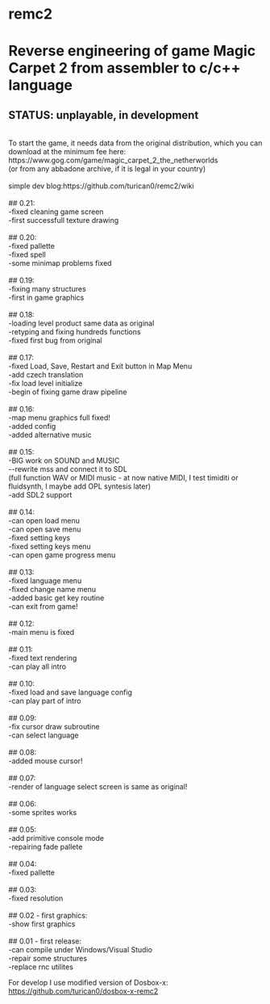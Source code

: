 # remc2
# Reverse engineering of game Magic Carpet 2 from assembler to c/c++ language<br />
## STATUS: unplayable, in development<br />
<br />
To start the game, it needs data from the original distribution, which you can download at the minimum fee here:<br />
https://www.gog.com/game/magic_carpet_2_the_netherworlds<br />
(or from any abbadone archive, if it is legal in your country)<br />
<br />
simple dev blog:https://github.com/turican0/remc2/wiki<br />
<br />
## 0.21:<br />
-fixed cleaning game screen<br />
-first successfull texture drawing<br />
<br />
## 0.20:<br />
-fixed pallette<br />
-fixed spell<br />
-some minimap problems fixed<br />
<br />
## 0.19:<br />
-fixing many structures<br />
-first in game graphics<br />
<br />
## 0.18:<br />
-loading level product same data as original<br />
-retyping and fixing hundreds functions<br />
-fixed first bug from original<br />
<br />
## 0.17:<br />
-fixed Load, Save, Restart and Exit button in Map Menu<br />
-add czech translation<br />
-fix load level initialize<br />
-begin of fixing game draw pipeline<br />
<br />
## 0.16:<br />
-map menu graphics full fixed!<br />
-added config<br />
-added alternative music<br />
<br />
## 0.15:<br />
-BIG work on SOUND and MUSIC<br />
--rewrite mss and connect it to SDL<br />
(full function WAV or MIDI music - at now native MIDI, I test timiditi or fluidsynth, I maybe add OPL syntesis later)<br />
-add SDL2 support<br />
<br />
## 0.14:<br />
-can open load menu<br />
-can open save menu<br />
-fixed setting keys<br />
-fixed setting keys menu<br />
-can open game progress menu<br />
<br />
## 0.13:<br />
-fixed language menu<br />
-fixed change name menu<br />
-added basic get key routine<br />
-can exit from game!<br />
<br />
## 0.12:<br />
-main menu is fixed<br />
<br />
## 0.11:<br />
-fixed text rendering<br />
-can play all intro<br />
<br />
## 0.10:<br />
-fixed load and save language config<br />
-can play part of intro<br />
<br />
## 0.09:<br />
-fix cursor draw subroutine<br />
-can select language<br />
<br />
## 0.08:<br />
-added mouse cursor!<br />
<br />
## 0.07:<br />
-render of language select screen is same as original!<br />
<br />
## 0.06:<br />
-some sprites works<br />
<br />
## 0.05:<br />
-add primitive console mode<br />
-repairing fade pallete<br />
<br />
## 0.04:<br />
-fixed pallette<br />
<br />
## 0.03:<br />
-fixed resolution<br />
<br />
## 0.02 - first graphics:<br />
-show first graphics<br />
<br />
## 0.01 - first release:<br />
-can compile under Windows/Visual Studio<br />
-repair some structures<br />
-replace rnc utilites<br />

For develop I use modified version of Dosbox-x:
https://github.com/turican0/dosbox-x-remc2
